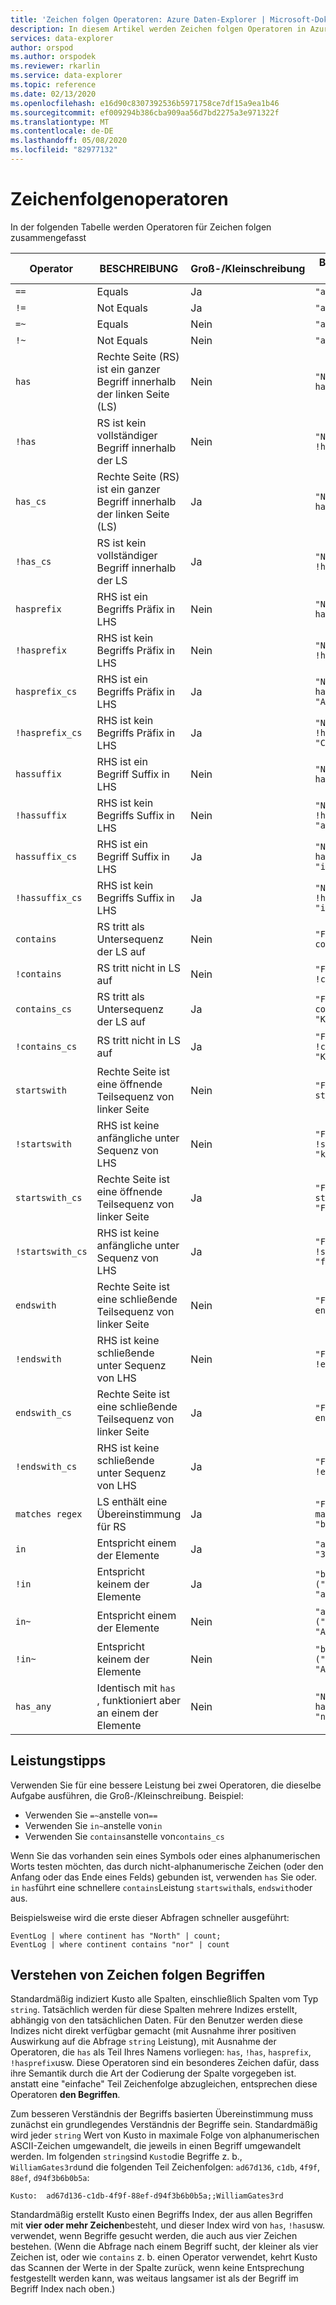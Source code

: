 ```yaml
---
title: 'Zeichen folgen Operatoren: Azure Daten-Explorer | Microsoft-Dokumentation'
description: In diesem Artikel werden Zeichen folgen Operatoren in Azure Daten-Explorer beschrieben.
services: data-explorer
author: orspod
ms.author: orspodek
ms.reviewer: rkarlin
ms.service: data-explorer
ms.topic: reference
ms.date: 02/13/2020
ms.openlocfilehash: e16d90c8307392536b5971758ce7df15a9ea1b46
ms.sourcegitcommit: ef009294b386cba909aa56d7bd2275a3e971322f
ms.translationtype: MT
ms.contentlocale: de-DE
ms.lasthandoff: 05/08/2020
ms.locfileid: "82977132"
---
```

# <a name="string-operators"></a>Zeichenfolgenoperatoren

In der folgenden Tabelle werden Operatoren für Zeichen folgen zusammengefasst

Operator        |BESCHREIBUNG                                                       |Groß-/Kleinschreibung|Beispiel (ergibt `true`)
----------------|------------------------------------------------------------------|--------------|-----------------------
`==`            |Equals                                                            |Ja           |`"aBc" == "aBc"`
`!=`            |Not Equals                                                        |Ja           |`"abc" != "ABC"`
`=~`            |Equals                                                            |Nein            |`"abc" =~ "ABC"`
`!~`            |Not Equals                                                        |Nein            |`"aBc" !~ "xyz"`
`has`           |Rechte Seite (RS) ist ein ganzer Begriff innerhalb der linken Seite (LS)     |Nein             |`"North America" has "america"`
`!has`          |RS ist kein vollständiger Begriff innerhalb der LS                                     |Nein             |`"North America" !has "amer"` 
`has_cs`        |Rechte Seite (RS) ist ein ganzer Begriff innerhalb der linken Seite (LS)     |Ja           |`"North America" has_cs "America"`
`!has_cs`       |RS ist kein vollständiger Begriff innerhalb der LS                                     |Ja           |`"North America" !has_cs "amer"` 
`hasprefix`     |RHS ist ein Begriffs Präfix in LHS                                       |Nein             |`"North America" hasprefix "ame"`
`!hasprefix`    |RHS ist kein Begriffs Präfix in LHS                                   |Nein             |`"North America" !hasprefix "mer"` 
`hasprefix_cs`  |RHS ist ein Begriffs Präfix in LHS                                       |Ja           |`"North America" hasprefix_cs "Ame"`
`!hasprefix_cs` |RHS ist kein Begriffs Präfix in LHS                                   |Ja           |`"North America" !hasprefix_cs "CA"` 
`hassuffix`     |RHS ist ein Begriff Suffix in LHS                                       |Nein             |`"North America" hassuffix "ica"`
`!hassuffix`    |RHS ist kein Begriffs Suffix in LHS                                   |Nein             |`"North America" !hassuffix "americ"`
`hassuffix_cs`  |RHS ist ein Begriff Suffix in LHS                                       |Ja           |`"North America" hassuffix_cs "ica"`
`!hassuffix_cs` |RHS ist kein Begriffs Suffix in LHS                                   |Ja           |`"North America" !hassuffix_cs "icA"`
`contains`      |RS tritt als Untersequenz der LS auf                                |Nein             |`"FabriKam" contains "BRik"`
`!contains`     |RS tritt nicht in LS auf                                         |Nein             |`"Fabrikam" !contains "xyz"`
`contains_cs`   |RS tritt als Untersequenz der LS auf                                |Ja           |`"FabriKam" contains_cs "Kam"`
`!contains_cs`  |RS tritt nicht in LS auf                                         |Ja           |`"Fabrikam" !contains_cs "Kam"`
`startswith`    |Rechte Seite ist eine öffnende Teilsequenz von linker Seite                              |Nein             |`"Fabrikam" startswith "fab"`
`!startswith`   |RHS ist keine anfängliche unter Sequenz von LHS                          |Nein             |`"Fabrikam" !startswith "kam"`
`startswith_cs` |Rechte Seite ist eine öffnende Teilsequenz von linker Seite                              |Ja           |`"Fabrikam" startswith_cs "Fab"`
`!startswith_cs`|RHS ist keine anfängliche unter Sequenz von LHS                          |Ja           |`"Fabrikam" !startswith_cs "fab"`
`endswith`      |Rechte Seite ist eine schließende Teilsequenz von linker Seite                               |Nein             |`"Fabrikam" endswith "Kam"`
`!endswith`     |RHS ist keine schließende unter Sequenz von LHS                           |Nein             |`"Fabrikam" !endswith "brik"`
`endswith_cs`   |Rechte Seite ist eine schließende Teilsequenz von linker Seite                               |Ja           |`"Fabrikam" endswith "Kam"`
`!endswith_cs`  |RHS ist keine schließende unter Sequenz von LHS                           |Ja           |`"Fabrikam" !endswith "brik"`
`matches regex` |LS enthält eine Übereinstimmung für RS                                      |Ja           |`"Fabrikam" matches regex "b.*k"`
`in`            |Entspricht einem der Elemente                                     |Ja           |`"abc" in ("123", "345", "abc")`
`!in`           |Entspricht keinem der Elemente                                 |Ja           |`"bca" !in ("123", "345", "abc")`
`in~`           |Entspricht einem der Elemente                                     |Nein             |`"abc" in~ ("123", "345", "ABC")`
`!in~`          |Entspricht keinem der Elemente                                 |Nein             |`"bca" !in~ ("123", "345", "ABC")`
`has_any`       |Identisch mit `has` , funktioniert aber an einem der Elemente                    |Nein             |`"North America" has_any("south", "north")`

## <a name="performance-tips"></a>Leistungstipps

Verwenden Sie für eine bessere Leistung bei zwei Operatoren, die dieselbe Aufgabe ausführen, die Groß-/Kleinschreibung.
Beispiel:

* Verwenden Sie `=~`anstelle von`==`
* Verwenden Sie `in~`anstelle von`in`
* Verwenden Sie `contains`anstelle von`contains_cs`

Wenn Sie das vorhanden sein eines Symbols oder eines alphanumerischen Worts testen möchten, das durch nicht-alphanumerische Zeichen (oder den Anfang oder das Ende eines Felds) gebunden ist, verwenden `has` Sie oder. `in` `has`führt eine schnellere `contains`Leistung `startswith`als, `endswith`oder aus.

Beispielsweise wird die erste dieser Abfragen schneller ausgeführt:

```kusto
EventLog | where continent has "North" | count;
EventLog | where continent contains "nor" | count
```

## <a name="understanding-string-terms"></a>Verstehen von Zeichen folgen Begriffen

Standardmäßig indiziert Kusto alle Spalten, einschließlich Spalten vom Typ `string`.
Tatsächlich werden für diese Spalten mehrere Indizes erstellt, abhängig von den tatsächlichen Daten. Für den Benutzer werden diese Indizes nicht direkt verfügbar gemacht (mit Ausnahme ihrer positiven Auswirkung auf die Abfrage `string` Leistung), mit Ausnahme der Operatoren, die `has` als Teil Ihres Namens vorliegen: `has`, `!has`, `hasprefix`, `!hasprefix`usw. Diese Operatoren sind ein besonderes Zeichen dafür, dass ihre Semantik durch die Art der Codierung der Spalte vorgegeben ist. anstatt eine "einfache" Teil Zeichenfolge abzugleichen, entsprechen diese Operatoren **den Begriffen**.

Zum besseren Verständnis der Begriffs basierten Übereinstimmung muss zunächst ein grundlegendes Verständnis der Begriffe sein. Standardmäßig wird jeder `string` Wert von Kusto in maximale Folge von alphanumerischen ASCII-Zeichen umgewandelt, die jeweils in einen Begriff umgewandelt werden. Im folgenden `string`sind `Kusto`die Begriffe z. b., `WilliamGates3rd`und die folgenden Teil Zeichenfolgen: `ad67d136`, `c1db`, `4f9f`, `88ef`, `d94f3b6b0b5a`:

```
Kusto:  ad67d136-c1db-4f9f-88ef-d94f3b6b0b5a;;WilliamGates3rd
```

Standardmäßig erstellt Kusto einen Begriffs Index, der aus allen Begriffen mit **vier oder mehr Zeichen**besteht, und dieser Index wird von `has`, `!has`usw. verwendet, wenn Begriffe gesucht werden, die auch aus vier Zeichen bestehen. (Wenn die Abfrage nach einem Begriff sucht, der kleiner als vier Zeichen ist, oder wie `contains` z. b. einen Operator verwendet, kehrt Kusto das Scannen der Werte in der Spalte zurück, wenn keine Entsprechung festgestellt werden kann, was weitaus langsamer ist als der Begriff im Begriff Index nach oben.)

